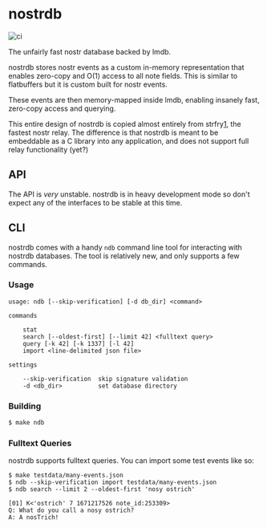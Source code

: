 
# nostrdb

![ci](https://github.com/damus-io/nostrdb/actions/workflows/c-cpp.yml/badge.svg)

The unfairly fast nostr database backed by lmdb.

nostrdb stores nostr events as a custom in-memory representation that enables
zero-copy and O(1) access to all note fields. This is similar to flatbuffers
but it is custom built for nostr events.

These events are then memory-mapped inside lmdb, enabling insanely fast,
zero-copy access and querying.

This entire design of nostrdb is copied almost entirely from strfry[1], the
fastest nostr relay. The difference is that nostrdb is meant to be embeddable
as a C library into any application, and does not support full relay
functionality (yet?)

[1]: https://github.com/hoytech/strfry


## API

The API is *very* unstable. nostrdb is in heavy development mode so don't
expect any of the interfaces to be stable at this time.

## CLI

nostrdb comes with a handy `ndb` command line tool for interacting with nostrdb
databases. The tool is relatively new, and only supports a few commands.

### Usage

```
usage: ndb [--skip-verification] [-d db_dir] <command>

commands

	stat
	search [--oldest-first] [--limit 42] <fulltext query>
	query [-k 42] [-k 1337] [-l 42]
	import <line-delimited json file>

settings

	--skip-verification  skip signature validation
	-d <db_dir>          set database directory
```

### Building

```bash
$ make ndb
```

### Fulltext Queries

nostrdb supports fulltext queries. You can import some test events like so:

```
$ make testdata/many-events.json
$ ndb --skip-verification import testdata/many-events.json
$ ndb search --limit 2 --oldest-first 'nosy ostrich'

[01] K<'ostrich' 7 1671217526 note_id:253309>
Q: What do you call a nosy ostrich?
A: A nosTrich!
```
